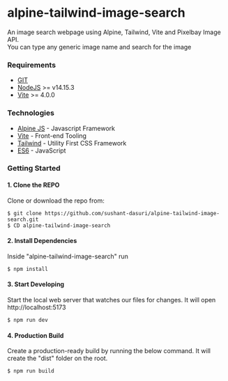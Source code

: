 # alpine-tailwind-image-search
An image search webpage using Alpine, Tailwind, Vite and Pixelbay Image API.<br />
You can type any generic image name and search for the image

### Requirements
- [GIT](https://git-scm.com/)
- [NodeJS](https://nodejs.org/en/) >= v14.15.3
- [Vite](https://v2.vitejs.dev/) >= 4.0.0

### Technologies
- [Alpine JS](https://alpinejs.dev/) - Javascript Framework
- [Vite](https://v2.vitejs.dev/) - Front-end Tooling
- [Tailwind](https://tailwindcss.com/) - Utility First CSS Framework
- [ES6](https://es6.io/) - JavaScript

### Getting Started

#### 1. Clone the REPO
Clone or download the repo from:
```shell
$ git clone https://github.com/sushant-dasuri/alpine-tailwind-image-search.git
$ CD alpine-tailwind-image-search
```

#### 2. Install Dependencies
Inside "alpine-tailwind-image-search" run
```shell
$ npm install
```

#### 3. Start Developing
Start the local web server that watches our files for changes. It will open http://localhost:5173
```shell
$ npm run dev
```

#### 4. Production Build
Create a production-ready build by running the below command. It will create the "dist" folder on the root.
```shell
$ npm run build
```
